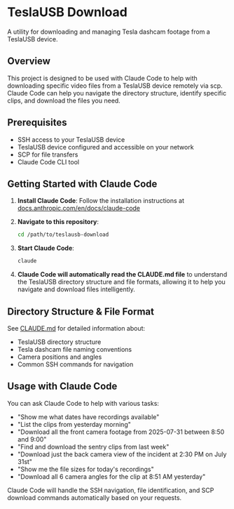 # TeslaUSB Download

A utility for downloading and managing Tesla dashcam footage from a TeslaUSB device.

## Overview

This project is designed to be used with Claude Code to help with downloading specific video files from a TeslaUSB device remotely via scp. Claude Code can help you navigate the directory structure, identify specific clips, and download the files you need.

## Prerequisites

- SSH access to your TeslaUSB device
- TeslaUSB device configured and accessible on your network
- SCP for file transfers
- Claude Code CLI tool

## Getting Started with Claude Code

1. **Install Claude Code**: Follow the installation instructions at [docs.anthropic.com/en/docs/claude-code](https://docs.anthropic.com/en/docs/claude-code)

2. **Navigate to this repository**:
   ```bash
   cd /path/to/teslausb-download
   ```

3. **Start Claude Code**:
   ```bash
   claude
   ```

4. **Claude Code will automatically read the CLAUDE.md file** to understand the TeslaUSB directory structure and file formats, allowing it to help you navigate and download files intelligently.

## Directory Structure & File Format

See [CLAUDE.md](CLAUDE.md) for detailed information about:
- TeslaUSB directory structure
- Tesla dashcam file naming conventions
- Camera positions and angles
- Common SSH commands for navigation

## Usage with Claude Code

You can ask Claude Code to help with various tasks:

- "Show me what dates have recordings available"
- "List the clips from yesterday morning"
- "Download all the front camera footage from 2025-07-31 between 8:50 and 9:00"
- "Find and download the sentry clips from last week"
- "Download just the back camera view of the incident at 2:30 PM on July 31st"
- "Show me the file sizes for today's recordings"
- "Download all 6 camera angles for the clip at 8:51 AM yesterday"

Claude Code will handle the SSH navigation, file identification, and SCP download commands automatically based on your requests.
